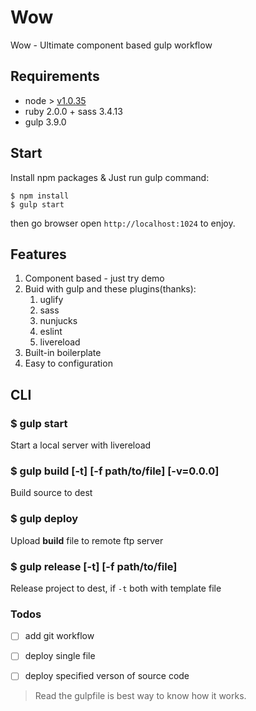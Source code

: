 # Wow

Wow - Ultimate component based gulp workflow

## Requirements

* node > [v1.0.35](http://npm.taobao.org/mirrors/node/v0.10.35/)
* ruby 2.0.0 + sass 3.4.13
* gulp 3.9.0

## Start

Install npm packages & Just run gulp command:

    $ npm install
    $ gulp start

then go browser open `http://localhost:1024` to enjoy.

## Features

1. Component based - just try demo
2. Buid with gulp and these plugins(thanks):
    1. uglify
    2. sass
    3. nunjucks
    4. eslint
    5. livereload
3. Built-in boilerplate
4. Easy to configuration

## CLI

### $ gulp start

Start a local server with livereload

### $ gulp build [-t] [-f path/to/file] [-v=0.0.0]

Build source to dest

### $ gulp deploy 

Upload **build** file to remote ftp server

### $ gulp release [-t] [-f path/to/file]

Release project to dest, if `-t` both with template file

### Todos

- [ ] add git workflow
- [ ] deploy single file
- [ ] deploy specified verson of source code


> Read the gulpfile is best way to know how it works.
